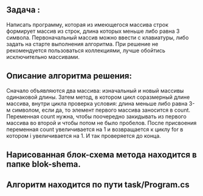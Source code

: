 ## Задача :
Написать программу, которая из имеющегося массива строк формирует массив из строк, длина которых меньше либо равна 3 символа. Первоначальный массив можно ввести с клавиатуры, либо задать на старте выполнения алгоритма. При решение не рекомендуется пользоваться коллекциями, лучше обойтись исключительно массивами.

## Описание алгоритма решения:
Сначало объявляются два массива: изначальный и новый массивы одинаковой длины. Затем метод, в котором цикл соразмерный длине массива, внутри цикла проверка условия: длина меньше либо равна 3-м символом, если да, то элемент первого массива заносится в count. Переменная count нужна, чтобы поочередно закидывать из первого массива во второй и чтобы потом не было пробелов. После присвоения переменная count увеличивается на 1 и возвращается к циклу for в котором i увеличивается на 1. И так проверяется до конца.

## Нарисованная блок-схема метода находится в папке blok-shema.
## Алгоритм находится по пути task/Program.cs